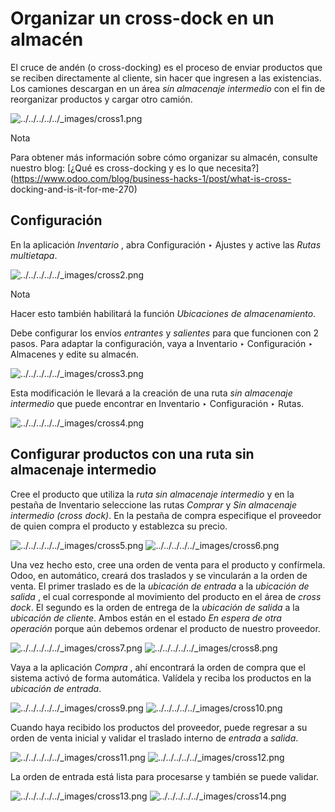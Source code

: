 # Organizar un cross-dock en un almacén

El cruce de andén (o cross-docking) es el proceso de enviar productos que se
reciben directamente al cliente, sin hacer que ingresen a las existencias. Los
camiones descargan en un área _sin almacenaje intermedio_ con el fin de
reorganizar productos y cargar otro camión.

![../../../../../_images/cross1.png](../../../../../_images/cross1.png)

Nota

Para obtener más información sobre cómo organizar su almacén, consulte nuestro
blog: [¿Qué es cross-docking y es lo que
necesita?](https://www.odoo.com/blog/business-hacks-1/post/what-is-cross-
docking-and-is-it-for-me-270)

## Configuración

En la aplicación _Inventario_ , abra Configuración ‣ Ajustes y active las
_Rutas multietapa_.

![../../../../../_images/cross2.png](../../../../../_images/cross2.png)

Nota

Hacer esto también habilitará la función _Ubicaciones de almacenamiento_.

Debe configurar los envíos _entrantes_ y _salientes_ para que funcionen con 2
pasos. Para adaptar la configuración, vaya a Inventario ‣ Configuración ‣
Almacenes y edite su almacén.

![../../../../../_images/cross3.png](../../../../../_images/cross3.png)

Esta modificación le llevará a la creación de una ruta _sin almacenaje
intermedio_ que puede encontrar en Inventario ‣ Configuración ‣ Rutas.

![../../../../../_images/cross4.png](../../../../../_images/cross4.png)

## Configurar productos con una ruta sin almacenaje intermedio

Cree el producto que utiliza la _ruta sin almacenaje intermedio_ y en la
pestaña de Inventario seleccione las rutas _Comprar_ y _Sin almacenaje
intermedio (cross dock)_. En la pestaña de compra especifique el proveedor de
quien compra el producto y establezca su precio.

![../../../../../_images/cross5.png](../../../../../_images/cross5.png)
![../../../../../_images/cross6.png](../../../../../_images/cross6.png)

Una vez hecho esto, cree una orden de venta para el producto y confírmela.
Odoo, en automático, creará dos traslados y se vincularán a la orden de venta.
El primer traslado es de la _ubicación de entrada_ a la _ubicación de salida_
, el cual corresponde al movimiento del producto en el área de _cross dock_.
El segundo es la orden de entrega de la _ubicación de salida_ a la _ubicación
de cliente_. Ambos están en el estado _En espera de otra operación_ porque aún
debemos ordenar el producto de nuestro proveedor.

![../../../../../_images/cross7.png](../../../../../_images/cross7.png)
![../../../../../_images/cross8.png](../../../../../_images/cross8.png)

Vaya a la aplicación _Compra_ , ahí encontrará la orden de compra que el
sistema activó de forma automática. Valídela y reciba los productos en la
_ubicación de entrada_.

![../../../../../_images/cross9.png](../../../../../_images/cross9.png)
![../../../../../_images/cross10.png](../../../../../_images/cross10.png)

Cuando haya recibido los productos del proveedor, puede regresar a su orden de
venta inicial y validar el traslado interno de _entrada_ a _salida_.

![../../../../../_images/cross11.png](../../../../../_images/cross11.png)
![../../../../../_images/cross12.png](../../../../../_images/cross12.png)

La orden de entrada está lista para procesarse y también se puede validar.

![../../../../../_images/cross13.png](../../../../../_images/cross13.png)
![../../../../../_images/cross14.png](../../../../../_images/cross14.png)

